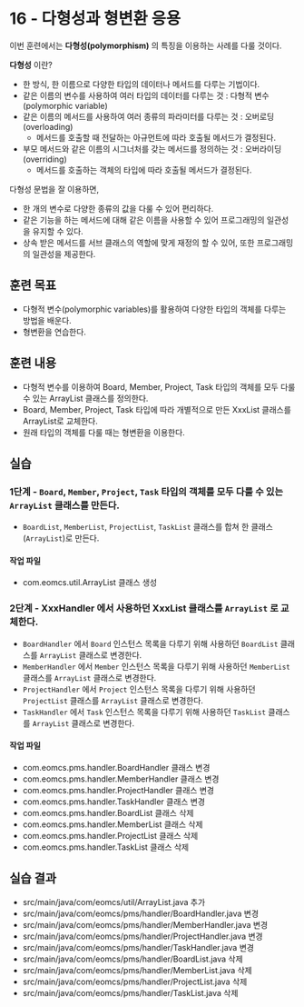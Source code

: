 # 16 - 다형성과 형변환 응용

이번 훈련에서는 **다형성(polymorphism)** 의 특징을 이용하는 사례를 다룰 것이다.

**다형성** 이란?
- 한 방식, 한 이름으로 다양한 타입의 데이터나 메서드를 다루는 기법이다.
- 같은 이름의 변수를 사용하여 여러 타입의 데이터를 다루는 것 : 다형적 변수(polymorphic variable) 
- 같은 이름의 메서드를 사용하여 여러 종류의 파라미터를 다루는 것 : 오버로딩(overloading)
  - 메서드를 호출할 때 전달하는 아규먼트에 따라 호출될 메서드가 결정된다.
- 부모 메서드와 같은 이름의 시그너처를 갖는 메서드를 정의하는 것 : 오버라이딩(overriding)
  - 메서드를 호출하는 객체의 타입에 따라 호출될 메서드가 결정된다.

다형성 문법을 잘 이용하면, 
- 한 개의 변수로 다양한 종류의 값을 다룰 수 있어 편리하다.
- 같은 기능을 하는 메서드에 대해 같은 이름을 사용할 수 있어 프로그래밍의 일관성을 유지할 수 있다.
- 상속 받은 메서드를 서브 클래스의 역할에 맞게 재정의 할 수 있어, 또한 프로그래밍의 일관성을 제공한다.

## 훈련 목표

- 다형적 변수(polymorphic variables)를 활용하여 다양한 타입의 객체를 다루는 방법을 배운다.
- 형변환을 연습한다.

## 훈련 내용

- 다형적 변수를 이용하여 Board, Member, Project, Task 타입의 객체를 모두 다룰 수 있는 ArrayList 클래스를 정의한다. 
- Board, Member, Project, Task 타입에 따라 개별적으로 만든 XxxList 클래스를 ArrayList로 교체한다.
- 원래 타입의 객체를 다룰 때는 형변환을 이용한다. 


## 실습

### 1단계 - `Board`, `Member`, `Project`, `Task` 타입의 객체를 모두 다룰 수 있는 `ArrayList` 클래스를 만든다.

- `BoardList`, `MemberList`, `ProjectList`, `TaskList` 클래스를 합쳐 한 클래스(`ArrayList`)로 만든다.

#### 작업 파일

- com.eomcs.util.ArrayList 클래스 생성

### 2단계 - XxxHandler 에서 사용하던 XxxList 클래스를 `ArrayList` 로 교체한다.

- `BoardHandler` 에서 `Board` 인스턴스 목록을 다루기 위해 사용하던 `BoardList` 클래스를 `ArrayList` 클래스로 변경한다. 
- `MemberHandler` 에서 `Member` 인스턴스 목록을 다루기 위해 사용하던 `MemberList` 클래스를 `ArrayList` 클래스로 변경한다. 
- `ProjectHandler` 에서 `Project` 인스턴스 목록을 다루기 위해 사용하던 `ProjectList` 클래스를 `ArrayList` 클래스로 변경한다. 
- `TaskHandler` 에서 `Task` 인스턴스 목록을 다루기 위해 사용하던 `TaskList` 클래스를 `ArrayList` 클래스로 변경한다. 
  
#### 작업 파일

- com.eomcs.pms.handler.BoardHandler 클래스 변경
- com.eomcs.pms.handler.MemberHandler 클래스 변경
- com.eomcs.pms.handler.ProjectHandler 클래스 변경
- com.eomcs.pms.handler.TaskHandler 클래스 변경
- com.eomcs.pms.handler.BoardList 클래스 삭제
- com.eomcs.pms.handler.MemberList 클래스 삭제
- com.eomcs.pms.handler.ProjectList 클래스 삭제
- com.eomcs.pms.handler.TaskList 클래스 삭제


## 실습 결과

- src/main/java/com/eomcs/util/ArrayList.java 추가
- src/main/java/com/eomcs/pms/handler/BoardHandler.java 변경
- src/main/java/com/eomcs/pms/handler/MemberHandler.java 변경
- src/main/java/com/eomcs/pms/handler/ProjectHandler.java 변경
- src/main/java/com/eomcs/pms/handler/TaskHandler.java 변경
- src/main/java/com/eomcs/pms/handler/BoardList.java 삭제
- src/main/java/com/eomcs/pms/handler/MemberList.java 삭제
- src/main/java/com/eomcs/pms/handler/ProjectList.java 삭제
- src/main/java/com/eomcs/pms/handler/TaskList.java 삭제